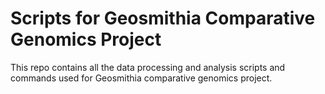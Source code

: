 # Scripts for Geosmithia Comparative Genomics Project
This repo contains all the data processing and analysis scripts and commands used for Geosmithia comparative genomics project. 